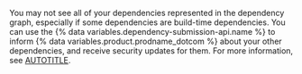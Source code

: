 You may not see all of your dependencies represented in the dependency graph, especially if some dependencies are build-time dependencies. You can use the {% data variables.dependency-submission-api.name %} to inform {% data variables.product.prodname_dotcom %} about your other dependencies, and receive security updates for them. For more information, see [AUTOTITLE](/code-security/supply-chain-security/understanding-your-software-supply-chain/using-the-dependency-submission-api).
